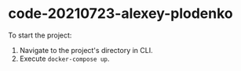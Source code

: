 # code-20210723-alexey-plodenko

To start the project:
1. Navigate to the project's directory in CLI.
2. Execute `docker-compose up`.
